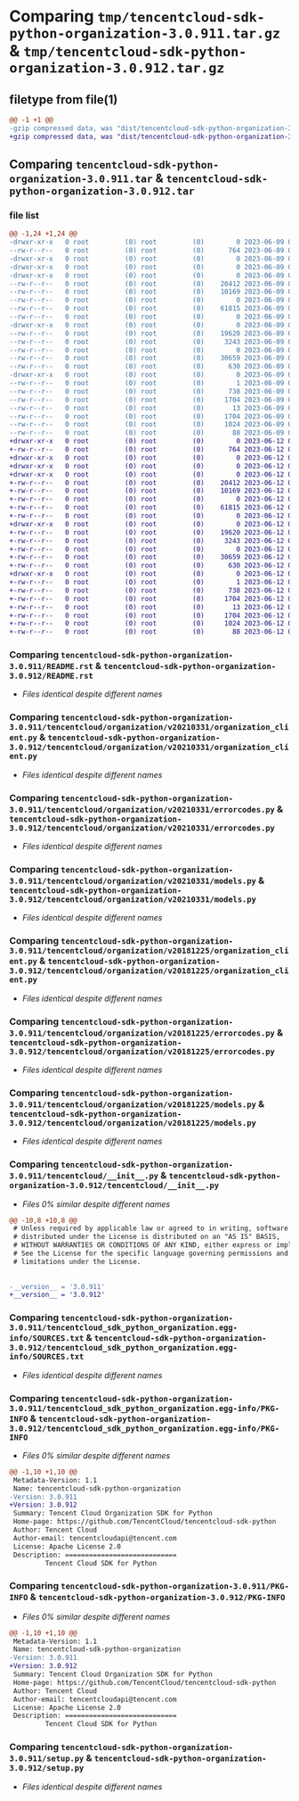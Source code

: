 # Comparing `tmp/tencentcloud-sdk-python-organization-3.0.911.tar.gz` & `tmp/tencentcloud-sdk-python-organization-3.0.912.tar.gz`

## filetype from file(1)

```diff
@@ -1 +1 @@
-gzip compressed data, was "dist/tencentcloud-sdk-python-organization-3.0.911.tar", last modified: Fri Jun  9 02:24:22 2023, max compression
+gzip compressed data, was "dist/tencentcloud-sdk-python-organization-3.0.912.tar", last modified: Mon Jun 12 03:09:04 2023, max compression
```

## Comparing `tencentcloud-sdk-python-organization-3.0.911.tar` & `tencentcloud-sdk-python-organization-3.0.912.tar`

### file list

```diff
@@ -1,24 +1,24 @@
-drwxr-xr-x   0 root         (0) root         (0)        0 2023-06-09 02:24:22.000000 tencentcloud-sdk-python-organization-3.0.911/
--rw-r--r--   0 root         (0) root         (0)      764 2023-06-09 02:24:22.000000 tencentcloud-sdk-python-organization-3.0.911/README.rst
-drwxr-xr-x   0 root         (0) root         (0)        0 2023-06-09 02:24:22.000000 tencentcloud-sdk-python-organization-3.0.911/tencentcloud/
-drwxr-xr-x   0 root         (0) root         (0)        0 2023-06-09 02:24:22.000000 tencentcloud-sdk-python-organization-3.0.911/tencentcloud/organization/
-drwxr-xr-x   0 root         (0) root         (0)        0 2023-06-09 02:24:22.000000 tencentcloud-sdk-python-organization-3.0.911/tencentcloud/organization/v20210331/
--rw-r--r--   0 root         (0) root         (0)    20412 2023-06-09 02:24:22.000000 tencentcloud-sdk-python-organization-3.0.911/tencentcloud/organization/v20210331/organization_client.py
--rw-r--r--   0 root         (0) root         (0)    10169 2023-06-09 02:24:22.000000 tencentcloud-sdk-python-organization-3.0.911/tencentcloud/organization/v20210331/errorcodes.py
--rw-r--r--   0 root         (0) root         (0)        0 2023-06-09 02:24:22.000000 tencentcloud-sdk-python-organization-3.0.911/tencentcloud/organization/v20210331/__init__.py
--rw-r--r--   0 root         (0) root         (0)    61815 2023-06-09 02:24:22.000000 tencentcloud-sdk-python-organization-3.0.911/tencentcloud/organization/v20210331/models.py
--rw-r--r--   0 root         (0) root         (0)        0 2023-06-09 02:24:22.000000 tencentcloud-sdk-python-organization-3.0.911/tencentcloud/organization/__init__.py
-drwxr-xr-x   0 root         (0) root         (0)        0 2023-06-09 02:24:22.000000 tencentcloud-sdk-python-organization-3.0.911/tencentcloud/organization/v20181225/
--rw-r--r--   0 root         (0) root         (0)    19620 2023-06-09 02:24:22.000000 tencentcloud-sdk-python-organization-3.0.911/tencentcloud/organization/v20181225/organization_client.py
--rw-r--r--   0 root         (0) root         (0)     3243 2023-06-09 02:24:22.000000 tencentcloud-sdk-python-organization-3.0.911/tencentcloud/organization/v20181225/errorcodes.py
--rw-r--r--   0 root         (0) root         (0)        0 2023-06-09 02:24:22.000000 tencentcloud-sdk-python-organization-3.0.911/tencentcloud/organization/v20181225/__init__.py
--rw-r--r--   0 root         (0) root         (0)    30659 2023-06-09 02:24:22.000000 tencentcloud-sdk-python-organization-3.0.911/tencentcloud/organization/v20181225/models.py
--rw-r--r--   0 root         (0) root         (0)      630 2023-06-09 02:24:22.000000 tencentcloud-sdk-python-organization-3.0.911/tencentcloud/__init__.py
-drwxr-xr-x   0 root         (0) root         (0)        0 2023-06-09 02:24:22.000000 tencentcloud-sdk-python-organization-3.0.911/tencentcloud_sdk_python_organization.egg-info/
--rw-r--r--   0 root         (0) root         (0)        1 2023-06-09 02:24:22.000000 tencentcloud-sdk-python-organization-3.0.911/tencentcloud_sdk_python_organization.egg-info/dependency_links.txt
--rw-r--r--   0 root         (0) root         (0)      738 2023-06-09 02:24:22.000000 tencentcloud-sdk-python-organization-3.0.911/tencentcloud_sdk_python_organization.egg-info/SOURCES.txt
--rw-r--r--   0 root         (0) root         (0)     1704 2023-06-09 02:24:22.000000 tencentcloud-sdk-python-organization-3.0.911/tencentcloud_sdk_python_organization.egg-info/PKG-INFO
--rw-r--r--   0 root         (0) root         (0)       13 2023-06-09 02:24:22.000000 tencentcloud-sdk-python-organization-3.0.911/tencentcloud_sdk_python_organization.egg-info/top_level.txt
--rw-r--r--   0 root         (0) root         (0)     1704 2023-06-09 02:24:22.000000 tencentcloud-sdk-python-organization-3.0.911/PKG-INFO
--rw-r--r--   0 root         (0) root         (0)     1024 2023-06-09 02:24:22.000000 tencentcloud-sdk-python-organization-3.0.911/setup.py
--rw-r--r--   0 root         (0) root         (0)       88 2023-06-09 02:24:22.000000 tencentcloud-sdk-python-organization-3.0.911/setup.cfg
+drwxr-xr-x   0 root         (0) root         (0)        0 2023-06-12 03:09:04.000000 tencentcloud-sdk-python-organization-3.0.912/
+-rw-r--r--   0 root         (0) root         (0)      764 2023-06-12 03:09:04.000000 tencentcloud-sdk-python-organization-3.0.912/README.rst
+drwxr-xr-x   0 root         (0) root         (0)        0 2023-06-12 03:09:04.000000 tencentcloud-sdk-python-organization-3.0.912/tencentcloud/
+drwxr-xr-x   0 root         (0) root         (0)        0 2023-06-12 03:09:04.000000 tencentcloud-sdk-python-organization-3.0.912/tencentcloud/organization/
+drwxr-xr-x   0 root         (0) root         (0)        0 2023-06-12 03:09:04.000000 tencentcloud-sdk-python-organization-3.0.912/tencentcloud/organization/v20210331/
+-rw-r--r--   0 root         (0) root         (0)    20412 2023-06-12 03:09:04.000000 tencentcloud-sdk-python-organization-3.0.912/tencentcloud/organization/v20210331/organization_client.py
+-rw-r--r--   0 root         (0) root         (0)    10169 2023-06-12 03:09:04.000000 tencentcloud-sdk-python-organization-3.0.912/tencentcloud/organization/v20210331/errorcodes.py
+-rw-r--r--   0 root         (0) root         (0)        0 2023-06-12 03:09:04.000000 tencentcloud-sdk-python-organization-3.0.912/tencentcloud/organization/v20210331/__init__.py
+-rw-r--r--   0 root         (0) root         (0)    61815 2023-06-12 03:09:04.000000 tencentcloud-sdk-python-organization-3.0.912/tencentcloud/organization/v20210331/models.py
+-rw-r--r--   0 root         (0) root         (0)        0 2023-06-12 03:09:04.000000 tencentcloud-sdk-python-organization-3.0.912/tencentcloud/organization/__init__.py
+drwxr-xr-x   0 root         (0) root         (0)        0 2023-06-12 03:09:04.000000 tencentcloud-sdk-python-organization-3.0.912/tencentcloud/organization/v20181225/
+-rw-r--r--   0 root         (0) root         (0)    19620 2023-06-12 03:09:04.000000 tencentcloud-sdk-python-organization-3.0.912/tencentcloud/organization/v20181225/organization_client.py
+-rw-r--r--   0 root         (0) root         (0)     3243 2023-06-12 03:09:04.000000 tencentcloud-sdk-python-organization-3.0.912/tencentcloud/organization/v20181225/errorcodes.py
+-rw-r--r--   0 root         (0) root         (0)        0 2023-06-12 03:09:04.000000 tencentcloud-sdk-python-organization-3.0.912/tencentcloud/organization/v20181225/__init__.py
+-rw-r--r--   0 root         (0) root         (0)    30659 2023-06-12 03:09:04.000000 tencentcloud-sdk-python-organization-3.0.912/tencentcloud/organization/v20181225/models.py
+-rw-r--r--   0 root         (0) root         (0)      630 2023-06-12 03:09:04.000000 tencentcloud-sdk-python-organization-3.0.912/tencentcloud/__init__.py
+drwxr-xr-x   0 root         (0) root         (0)        0 2023-06-12 03:09:04.000000 tencentcloud-sdk-python-organization-3.0.912/tencentcloud_sdk_python_organization.egg-info/
+-rw-r--r--   0 root         (0) root         (0)        1 2023-06-12 03:09:04.000000 tencentcloud-sdk-python-organization-3.0.912/tencentcloud_sdk_python_organization.egg-info/dependency_links.txt
+-rw-r--r--   0 root         (0) root         (0)      738 2023-06-12 03:09:04.000000 tencentcloud-sdk-python-organization-3.0.912/tencentcloud_sdk_python_organization.egg-info/SOURCES.txt
+-rw-r--r--   0 root         (0) root         (0)     1704 2023-06-12 03:09:04.000000 tencentcloud-sdk-python-organization-3.0.912/tencentcloud_sdk_python_organization.egg-info/PKG-INFO
+-rw-r--r--   0 root         (0) root         (0)       13 2023-06-12 03:09:04.000000 tencentcloud-sdk-python-organization-3.0.912/tencentcloud_sdk_python_organization.egg-info/top_level.txt
+-rw-r--r--   0 root         (0) root         (0)     1704 2023-06-12 03:09:04.000000 tencentcloud-sdk-python-organization-3.0.912/PKG-INFO
+-rw-r--r--   0 root         (0) root         (0)     1024 2023-06-12 03:09:04.000000 tencentcloud-sdk-python-organization-3.0.912/setup.py
+-rw-r--r--   0 root         (0) root         (0)       88 2023-06-12 03:09:04.000000 tencentcloud-sdk-python-organization-3.0.912/setup.cfg
```

### Comparing `tencentcloud-sdk-python-organization-3.0.911/README.rst` & `tencentcloud-sdk-python-organization-3.0.912/README.rst`

 * *Files identical despite different names*

### Comparing `tencentcloud-sdk-python-organization-3.0.911/tencentcloud/organization/v20210331/organization_client.py` & `tencentcloud-sdk-python-organization-3.0.912/tencentcloud/organization/v20210331/organization_client.py`

 * *Files identical despite different names*

### Comparing `tencentcloud-sdk-python-organization-3.0.911/tencentcloud/organization/v20210331/errorcodes.py` & `tencentcloud-sdk-python-organization-3.0.912/tencentcloud/organization/v20210331/errorcodes.py`

 * *Files identical despite different names*

### Comparing `tencentcloud-sdk-python-organization-3.0.911/tencentcloud/organization/v20210331/models.py` & `tencentcloud-sdk-python-organization-3.0.912/tencentcloud/organization/v20210331/models.py`

 * *Files identical despite different names*

### Comparing `tencentcloud-sdk-python-organization-3.0.911/tencentcloud/organization/v20181225/organization_client.py` & `tencentcloud-sdk-python-organization-3.0.912/tencentcloud/organization/v20181225/organization_client.py`

 * *Files identical despite different names*

### Comparing `tencentcloud-sdk-python-organization-3.0.911/tencentcloud/organization/v20181225/errorcodes.py` & `tencentcloud-sdk-python-organization-3.0.912/tencentcloud/organization/v20181225/errorcodes.py`

 * *Files identical despite different names*

### Comparing `tencentcloud-sdk-python-organization-3.0.911/tencentcloud/organization/v20181225/models.py` & `tencentcloud-sdk-python-organization-3.0.912/tencentcloud/organization/v20181225/models.py`

 * *Files identical despite different names*

### Comparing `tencentcloud-sdk-python-organization-3.0.911/tencentcloud/__init__.py` & `tencentcloud-sdk-python-organization-3.0.912/tencentcloud/__init__.py`

 * *Files 0% similar despite different names*

```diff
@@ -10,8 +10,8 @@
 # Unless required by applicable law or agreed to in writing, software
 # distributed under the License is distributed on an "AS IS" BASIS,
 # WITHOUT WARRANTIES OR CONDITIONS OF ANY KIND, either express or implied.
 # See the License for the specific language governing permissions and
 # limitations under the License.
 
 
-__version__ = '3.0.911'
+__version__ = '3.0.912'
```

### Comparing `tencentcloud-sdk-python-organization-3.0.911/tencentcloud_sdk_python_organization.egg-info/SOURCES.txt` & `tencentcloud-sdk-python-organization-3.0.912/tencentcloud_sdk_python_organization.egg-info/SOURCES.txt`

 * *Files identical despite different names*

### Comparing `tencentcloud-sdk-python-organization-3.0.911/tencentcloud_sdk_python_organization.egg-info/PKG-INFO` & `tencentcloud-sdk-python-organization-3.0.912/tencentcloud_sdk_python_organization.egg-info/PKG-INFO`

 * *Files 0% similar despite different names*

```diff
@@ -1,10 +1,10 @@
 Metadata-Version: 1.1
 Name: tencentcloud-sdk-python-organization
-Version: 3.0.911
+Version: 3.0.912
 Summary: Tencent Cloud Organization SDK for Python
 Home-page: https://github.com/TencentCloud/tencentcloud-sdk-python
 Author: Tencent Cloud
 Author-email: tencentcloudapi@tencent.com
 License: Apache License 2.0
 Description: ============================
         Tencent Cloud SDK for Python
```

### Comparing `tencentcloud-sdk-python-organization-3.0.911/PKG-INFO` & `tencentcloud-sdk-python-organization-3.0.912/PKG-INFO`

 * *Files 0% similar despite different names*

```diff
@@ -1,10 +1,10 @@
 Metadata-Version: 1.1
 Name: tencentcloud-sdk-python-organization
-Version: 3.0.911
+Version: 3.0.912
 Summary: Tencent Cloud Organization SDK for Python
 Home-page: https://github.com/TencentCloud/tencentcloud-sdk-python
 Author: Tencent Cloud
 Author-email: tencentcloudapi@tencent.com
 License: Apache License 2.0
 Description: ============================
         Tencent Cloud SDK for Python
```

### Comparing `tencentcloud-sdk-python-organization-3.0.911/setup.py` & `tencentcloud-sdk-python-organization-3.0.912/setup.py`

 * *Files identical despite different names*

